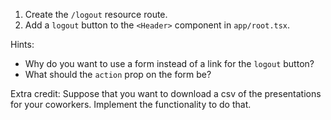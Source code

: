 1. Create the `/logout` resource route.
2. Add a `logout` button to the `<Header>` component in `app/root.tsx`.

Hints:

- Why do you want to use a form instead of a link for the `logout` button?
- What should the `action` prop on the form be?

Extra credit:
Suppose that you want to download a csv of the presentations for your coworkers.
Implement the functionality to do that.
